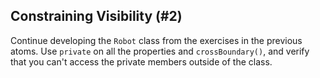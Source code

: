 ## Constraining Visibility (#2)

Continue developing the `Robot` class from the exercises in the previous atoms.
Use `private` on all the properties and `crossBoundary()`, and verify that you
can't access the private members outside of the class.
